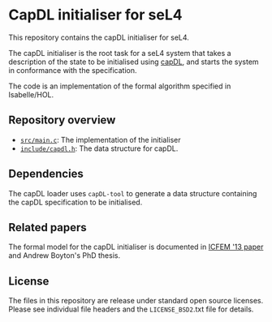 <!--
  Copyright 2017, Data61
  Commonwealth Scientific and Industrial Research Organisation (CSIRO)
  ABN 41 687 119 230.

  This software may be distributed and modified according to the terms of
  the BSD 2-Clause license. Note that NO WARRANTY is provided.
  See "LICENSE_BSD2.txt" for details.
-->
CapDL initialiser for seL4
==========================

This repository contains the capDL initialiser for seL4.

The capDL initialiser is the root task for a seL4 system that takes a
description of the state to be initialised using [capDL][capDL paper],
and starts the system in conformance with the specification.

The code is an implementation of the formal algorithm specified
in Isabelle/HOL.

  [capDL paper]: http://www.ssrg.nicta.com.au/publications/papers/Kuz_KLW_10.pdf "capDL: A language for describing capability-based systems"

Repository overview
-------------------

  * [`src/main.c`](src/main.c): The implementation of the initialiser
  * [`include/capdl.h`](include/capdl.h): The data structure for capDL.

Dependencies
-------------

The capDL loader uses `capDL-tool` to generate a data structure
containing the capDL specification to be initialised.

Related papers
--------------

The formal model for the capDL initialiser is documented in
[ICFEM '13 paper][Boyton_13] and Andrew Boyton's PhD thesis.

  [Boyton_13]: http://www.nicta.com.au/pub?id=7047 "Formally Verified System Initialisation"

License
-------

The files in this repository are release under standard open source licenses.
Please see individual file headers and the `LICENSE_BSD2`.txt file for details.
